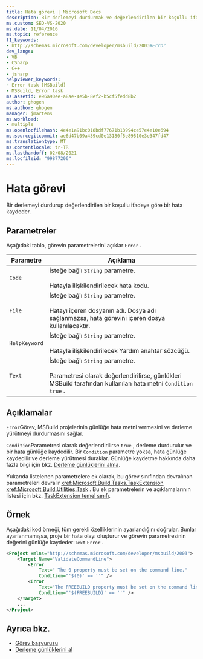 ```yaml
---
title: Hata görevi | Microsoft Docs
description: Bir derlemeyi durdurmak ve değerlendirilen bir koşullu ifadeye dayanarak bir hatayı günlüğe kaydetmek için MSBuild hata görevini kullanın.
ms.custom: SEO-VS-2020
ms.date: 11/04/2016
ms.topic: reference
f1_keywords:
- http://schemas.microsoft.com/developer/msbuild/2003#Error
dev_langs:
- VB
- CSharp
- C++
- jsharp
helpviewer_keywords:
- Error task [MSBuild]
- MSBuild, Error task
ms.assetid: e96a90ee-a8ae-4e5b-8ef2-b5cf5fedd8b2
author: ghogen
ms.author: ghogen
manager: jmartens
ms.workload:
- multiple
ms.openlocfilehash: 4e4e1a91bc018bdf77671b13994ce57e4e10e694
ms.sourcegitcommit: ae6d47b09a439cd0e13180f5e89510e3e347fd47
ms.translationtype: MT
ms.contentlocale: tr-TR
ms.lasthandoff: 02/08/2021
ms.locfileid: "99877206"
---
```

# <a name="error-task"></a>Hata görevi

Bir derlemeyi durdurup değerlendirilen bir koşullu ifadeye göre bir hata kaydeder.

## <a name="parameters"></a>Parametreler

Aşağıdaki tablo, görevin parametrelerini açıklar `Error` .

| Parametre | Açıklama |
|---------------| - |
| `Code` | İsteğe bağlı `String` parametre.<br /><br /> Hatayla ilişkilendirilecek hata kodu. |
| `File` | İsteğe bağlı `String` parametre.<br /><br /> Hatayı içeren dosyanın adı. Dosya adı sağlanmazsa, hata görevini içeren dosya kullanılacaktır. |
| `HelpKeyword` | İsteğe bağlı `String` parametre.<br /><br /> Hatayla ilişkilendirilecek Yardım anahtar sözcüğü. |
| `Text` | İsteğe bağlı `String` parametre.<br /><br /> Parametresi olarak değerlendirilirse, günlükleri MSBuild tarafından kullanılan hata metni `Condition` `true` . |

## <a name="remarks"></a>Açıklamalar

`Error`Görev, MSBuild projelerinin günlüğe hata metni vermesini ve derleme yürütmeyi durdurmasını sağlar.

`Condition`Parametresi olarak değerlendirilirse `true` , derleme durdurulur ve bir hata günlüğe kaydedilir. Bir `Condition` parametre yoksa, hata günlüğe kaydedilir ve derleme yürütmesi duraklar. Günlüğe kaydetme hakkında daha fazla bilgi için bkz. [Derleme günlüklerini alma](../msbuild/obtaining-build-logs-with-msbuild.md).

Yukarıda listelenen parametrelere ek olarak, bu görev sınıfından devralınan parametreleri devralır <xref:Microsoft.Build.Tasks.TaskExtension> <xref:Microsoft.Build.Utilities.Task> . Bu ek parametrelerin ve açıklamalarının listesi için bkz. [TaskExtension temel sınıfı](../msbuild/taskextension-base-class.md).

## <a name="example"></a>Örnek

Aşağıdaki kod örneği, tüm gerekli özelliklerinin ayarlandığını doğrular. Bunlar ayarlanmamışsa, proje bir hata olayı oluşturur ve görevin parametresinin değerini günlüğe kaydeder `Text` `Error` .

```xml
<Project xmlns="http://schemas.microsoft.com/developer/msbuild/2003">
    <Target Name="ValidateCommandLine">
        <Error
            Text=" The 0 property must be set on the command line."
            Condition="'$(0)' == ''" />
        <Error
            Text="The FREEBUILD property must be set on the command line."
            Condition="'$(FREEBUILD)' == ''" />
    </Target>
    ...
</Project>
```

## <a name="see-also"></a>Ayrıca bkz.

- [Görev başvurusu](../msbuild/msbuild-task-reference.md)
- [Derleme günlüklerini al](../msbuild/obtaining-build-logs-with-msbuild.md)
